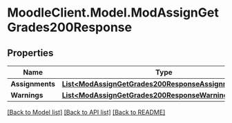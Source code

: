 # MoodleClient.Model.ModAssignGetGrades200Response

## Properties

Name | Type | Description | Notes
------------ | ------------- | ------------- | -------------
**Assignments** | [**List&lt;ModAssignGetGrades200ResponseAssignmentsInner&gt;**](ModAssignGetGrades200ResponseAssignmentsInner.md) |  | 
**Warnings** | [**List&lt;ModAssignGetGrades200ResponseWarningsInner&gt;**](ModAssignGetGrades200ResponseWarningsInner.md) |  | [optional] 

[[Back to Model list]](../README.md#documentation-for-models) [[Back to API list]](../README.md#documentation-for-api-endpoints) [[Back to README]](../README.md)

